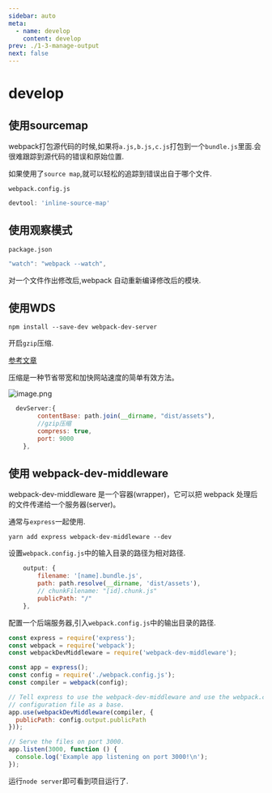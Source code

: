 ```yaml
---
sidebar: auto
meta:
  - name: develop
    content: develop
prev: ./1-3-manage-output
next: false
---
```

# develop 

## 使用sourcemap

webpack打包源代码的时候,如果将`a.js,b.js,c.js`打包到一个`bundle.js`里面.会很难跟踪到源代码的错误和原始位置.

如果使用了`source map`,就可以轻松的追踪到错误出自于哪个文件.

`webpack.config.js`
```js
devtool: 'inline-source-map'
```

## 使用观察模式

`package.json`
```js
"watch": "webpack --watch",
```

对一个文件作出修改后,webpack 自动重新编译修改后的模块.

## 使用WDS
`npm install --save-dev webpack-dev-server`


开启`gzip`压缩.

[参考文章](https://betterexplained.com/articles/how-to-optimize-your-site-with-gzip-compression/)

压缩是一种节省带宽和加快网站速度的简单有效方法。

![image.png](https://upload-images.jianshu.io/upload_images/7505161-5eaa8a5b5e35a981.png?imageMogr2/auto-orient/strip%7CimageView2/2/w/1240)

```js
  devServer:{
        contentBase: path.join(__dirname, "dist/assets"),
        //gzip压缩
        compress: true,
        port: 9000
    },
```

## 使用 webpack-dev-middleware

webpack-dev-middleware 是一个容器(wrapper)，它可以把 webpack 处理后的文件传递给一个服务器(server)。

通常与`express`一起使用.

`yarn add express webpack-dev-middleware --dev`

设置`webpack.config.js`中的输入目录的路径为相对路径.
```js
    output: {
        filename: '[name].bundle.js',
        path: path.resolve(__dirname, 'dist/assets'),
        // chunkFilename: "[id].chunk.js"    
        publicPath: "/"
    },
```

配置一个后端服务器,引入`webpack.config.js`中的输出目录的路径.

```js
const express = require('express');
const webpack = require('webpack');
const webpackDevMiddleware = require('webpack-dev-middleware');

const app = express();
const config = require('./webpack.config.js');
const compiler = webpack(config);

// Tell express to use the webpack-dev-middleware and use the webpack.config.js
// configuration file as a base.
app.use(webpackDevMiddleware(compiler, {
  publicPath: config.output.publicPath
}));

// Serve the files on port 3000.
app.listen(3000, function () {
  console.log('Example app listening on port 3000!\n');
});
```
运行`node server`即可看到项目运行了.

